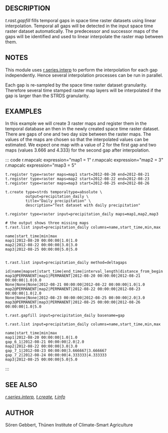 ## DESCRIPTION

*t.rast.gapfill* fills temporal gaps in space time raster datasets using
linear interpolation. Temporal all gaps will be detected in the input
space time raster dataset automatically. The predecessor and successor
maps of the gaps will be identified and used to linear interpolate the
raster map between them.

## NOTES

This module uses [r.series.interp](r.series.interp.html) to perform the
interpolation for each gap independently. Hence several interpolation
processes can be run in parallel.

Each gap is re-sampled by the space time raster dataset granularity.
Therefore several time stamped raster map layers will be interpolated if
the gap is larger than the STRDS granularity.

## EXAMPLES

In this example we will create 3 raster maps and register them in the
temporal database an then in the newly created space time raster
dataset. There are gaps of one and two day size between the raster maps.
The values of the maps are chosen so that the interpolated values can be
estimated. We expect one map with a value of 2 for the first gap and two
maps (values 3.666 and 4.333) for the second gap after interpolation.

::: code
    r.mapcalc expression="map1 = 1"
    r.mapcalc expression="map2 = 3"
    r.mapcalc expression="map3 = 5"

    t.register type=raster maps=map1 start=2012-08-20 end=2012-08-21
    t.register type=raster maps=map2 start=2012-08-22 end=2012-08-23
    t.register type=raster maps=map3 start=2012-08-25 end=2012-08-26

    t.create type=strds temporaltype=absolute \
             output=precipitation_daily \
             title="Daily precipitation" \
             description="Test dataset with daily precipitation"

    t.register type=raster input=precipitation_daily maps=map1,map2,map3

    # the output shows three missing maps
    t.rast.list input=precipitation_daily columns=name,start_time,min,max

    name|start_time|min|max
    map1|2012-08-20 00:00:00|1.0|1.0
    map2|2012-08-22 00:00:00|3.0|3.0
    map3|2012-08-25 00:00:00|5.0|5.0


    t.rast.list input=precipitation_daily method=deltagaps

    id|name|mapset|start_time|end_time|interval_length|distance_from_begin
    map1@PERMANENT|map1|PERMANENT|2012-08-20 00:00:00|2012-08-21 00:00:00|1.0|0.0
    None|None|None|2012-08-21 00:00:00|2012-08-22 00:00:00|1.0|1.0
    map2@PERMANENT|map2|PERMANENT|2012-08-22 00:00:00|2012-08-23 00:00:00|1.0|2.0
    None|None|None|2012-08-23 00:00:00|2012-08-25 00:00:00|2.0|3.0
    map3@PERMANENT|map3|PERMANENT|2012-08-25 00:00:00|2012-08-26 00:00:00|1.0|5.0

    t.rast.gapfill input=precipitation_daily basename=gap

    t.rast.list input=precipitation_daily columns=name,start_time,min,max

    name|start_time|min|max
    map1|2012-08-20 00:00:00|1.0|1.0
    gap_6_1|2012-08-21 00:00:00|2.0|2.0
    map2|2012-08-22 00:00:00|3.0|3.0
    gap_7_1|2012-08-23 00:00:00|3.666667|3.666667
    gap_7_2|2012-08-24 00:00:00|4.333333|4.333333
    map3|2012-08-25 00:00:00|5.0|5.0
:::

## SEE ALSO

*[r.series.interp](r.series.interp.html), [t.create](t.create.html),
[t.info](t.info.html)*

## AUTHOR

Sören Gebbert, Thünen Institute of Climate-Smart Agriculture
